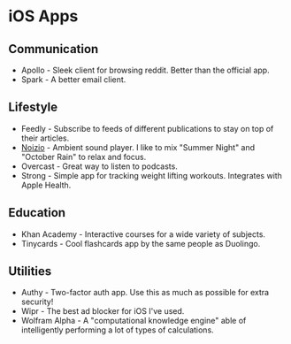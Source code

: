 # iOS Apps

## Communication

* Apollo - Sleek client for browsing reddit. Better than the official app.
* Spark - A better email client.

## Lifestyle

* Feedly - Subscribe to feeds of different publications to stay on top of their articles.
* [Noizio](http://noiz.io) - Ambient sound player. I like to mix "Summer Night" and "October Rain" to relax and focus.
* Overcast - Great way to listen to podcasts.
* Strong - Simple app for tracking weight lifting workouts. Integrates with Apple Health.

## Education

* Khan Academy - Interactive courses for a wide variety of subjects.
* Tinycards - Cool flashcards app by the same people as Duolingo.

## Utilities

* Authy - Two-factor auth app. Use this as much as possible for extra security!
* Wipr - The best ad blocker for iOS I've used.
* Wolfram Alpha - A "computational knowledge engine" able of intelligently performing a lot of types of calculations.